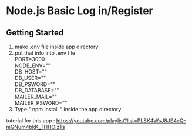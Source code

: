 # Node.js Basic Log in/Register

## Getting Started
1. make .env file inside app directory  
2. put that info into .env file<br> 
PORT=3000<br>
NODE_ENV=""<br>
DB_HOST=""<br>
DB_USER=""<br>
DB_PSWORD=""<br>
DB_DATABASE=""<br>
MAILER_MAIL=""<br>
MAILER_PSWORD=""<br>
3. Type  " npm install " inside the app directory

tutorial for this app : https://youtube.com/playlist?list=PLSK4WsJ8JS4cQ-niGNum4bkK_THHOizTs
